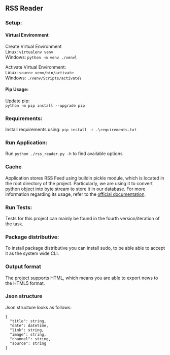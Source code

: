## RSS Reader

### Setup:
#### Virtual Environment
Create Virtual Environment\
Linux: `virtualenv venv`\
Windows: `python -m venv ./venv`\

Activate Virtual Environment:\
Linux: `source venv/bin/activate`\
Windows: `./venv/Scripts/activate`\

#### Pip Usage:
Update pip:\
`python -m pip install --upgrade pip`

### Requirements: 
Install requirements using: `pip install -r .\requirements.txt`

### Run Application:
Run `python ./rss_reader.py -h` to find available options

### Cache
Application stores RSS Feed using buildin pickle module, which is located in the root directory of the project.
Particularly, we are using it to convert python object into byte stream to store it in our database.
For more information regarding its usage, refer to the [official documentation](https://docs.python.org/3/library/pickle.html). 

### Run Tests:
Tests for this project can mainly be found in the fourth version/iteration of the task.

### Package distributive:
To install package distributive you can install sudo, to be able able to accept it as the system wide CLI.

### Output format
The project supports HTML, which means you are able to export news to the HTML5 format.

### Json structure
Json structure looks as follows:
```
{
  "title": string,
  "date": datetime,
  "link": string,
  "image": string,
  "channel": string,
  "source": string
}
```

